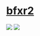 # [bfxr2](https://github.com/increpare/bfxr2)

![](https://img.shields.io/github/license/increpare/bfxr2?style=flat-square) ![](https://img.shields.io/github/last-commit/scillidan/bfxr2/main?label=last%20commit%20(fork)&style=flat-square)